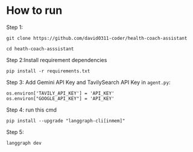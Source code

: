 # How to run

Step 1: 
```
git clone https://github.com/david0311-coder/health-coach-assistant
```
```
cd heath-coach-asssistant
```

Step 2:Install requirement dependencies
```
pip install -r requirements.txt
```

Step 3: Add Gemini API Key and TavilySearch API Key in `agent.py`:
```
os.environ['TAVILY_API_KEY'] = 'API_KEY'
os.environ["GOOGLE_API_KEY"] = 'API_KEY'
```

Step 4: run this cmd
```
pip install --upgrade "langgraph-cli[inmem]"
```

Step 5: 
```
langgraph dev
```